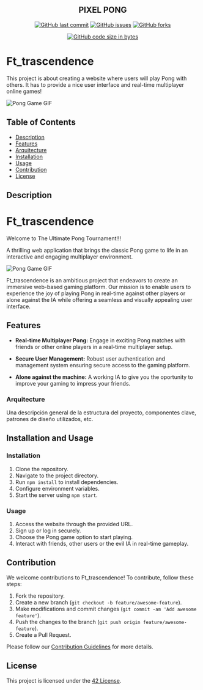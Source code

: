 <div align="center">

## PIXEL PONG


[![GitHub last commit](https://img.shields.io/github/last-commit/andresmejiaro/transcend?color=blue&label=Last%20commit&logo=git&maxAge=3600)](https://github.com/andresmejiaro/transcend/commits)
[![GitHub issues](https://img.shields.io/github/issues/andresmejiaro/transcend?label=Issues&color=blue&maxAge=3600)](https://github.com/andresmejiaro/transcend/issues)
[![GitHub forks](https://img.shields.io/github/forks/andresmejiaro/transcend?label=Forks&color=blue&maxAge=3600)](https://github.com/andresmejiaro/transcend/network)

[![GitHub code size in bytes](https://img.shields.io/github/languages/code-size/andresmejiaro/transcend?label=Code%20size&maxAge=3600)](https://github.com/andresmejiaro/transcend)

</div>


# Ft_trascendence

This project is about creating a website where users will play Pong with others. It has to provide a nice
user interface and real-time multiplayer online games!

![Pong Game GIF](https://images-wixmp-ed30a86b8c4ca887773594c2.wixmp.com/f/96a9bdf4-ea12-4270-b08e-62d943536d44/d86mdcw-b2a59f69-2072-46b3-80b9-99d376d399f4.gif?token=eyJ0eXAiOiJKV1QiLCJhbGciOiJIUzI1NiJ9.eyJzdWIiOiJ1cm46YXBwOjdlMGQxODg5ODIyNjQzNzNhNWYwZDQxNWVhMGQyNmUwIiwiaXNzIjoidXJuOmFwcDo3ZTBkMTg4OTgyMjY0MzczYTVmMGQ0MTVlYTBkMjZlMCIsIm9iaiI6W1t7InBhdGgiOiJcL2ZcLzk2YTliZGY0LWVhMTItNDI3MC1iMDhlLTYyZDk0MzUzNmQ0NFwvZDg2bWRjdy1iMmE1OWY2OS0yMDcyLTQ2YjMtODBiOS05OWQzNzZkMzk5ZjQuZ2lmIn1dXSwiYXVkIjpbInVybjpzZXJ2aWNlOmZpbGUuZG93bmxvYWQiXX0.uBi9dNh41lffQFySfc9jBUDBiedPz-Zh56vzN1VYB5g)

## Table of Contents

- [Description](#description)
- [Features](#features)
- [Arquitecture](#arquitecture)
- [Installation](#installation)
- [Usage](#usage)
- [Contribution](#contribution)
- [License](#license)

## Description

# Ft_trascendence

Welcome to The Ultimate Pong Tournament!!!

A thrilling web application that brings the classic Pong game to life in an interactive and engaging multiplayer environment.

![Pong Game GIF](https://potduggans.com/wp-content/uploads/2019/02/PING-PONG-GIF.gif)

Ft_trascendence is an ambitious project that endeavors to create an immersive web-based gaming platform. Our mission is to enable users to experience the joy of playing Pong in real-time against other players or alone against the IA while offering a seamless and visually appealing user interface.

## Features

- **Real-time Multiplayer Pong:** Engage in exciting Pong matches with friends or other online players in a real-time multiplayer setup.
  
- **Secure User Management:** Robust user authentication and management system ensuring secure access to the gaming platform.

- **Alone against the machine:** A working IA to  give you the oportunity to improve your gaming to impress your friends.

### Arquitecture
Una descripción general de la estructura del proyecto, componentes clave, patrones de diseño utilizados, etc.

## Installation and Usage

### Installation
1. Clone the repository.
2. Navigate to the project directory.
3. Run `npm install` to install dependencies.
4. Configure environment variables.
5. Start the server using `npm start`.

### Usage
1. Access the website through the provided URL.
2. Sign up or log in securely.
3. Choose the Pong game option to start playing.
4. Interact with friends, other users or the evil IA in real-time gameplay.

## Contribution

We welcome contributions to Ft_trascendence! To contribute, follow these steps:
1. Fork the repository.
2. Create a new branch (`git checkout -b feature/awesome-feature`).
3. Make modifications and commit changes (`git commit -am 'Add awesome feature'`).
4. Push the changes to the branch (`git push origin feature/awesome-feature`).
5. Create a Pull Request.

Please follow our [Contribution Guidelines](CONTRIBUTING.md) for more details.

## License

This project is licensed under the [42 License](LICENSE).
